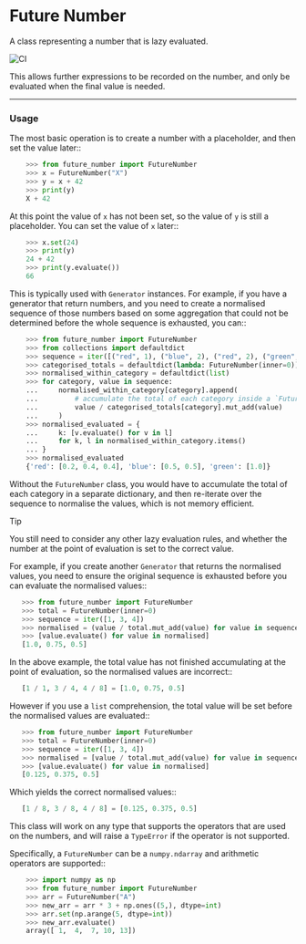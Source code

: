 # Future Number
A class representing a number that is lazy evaluated.

![CI](https://github.com/denwong47/future-number/actions/workflows/ci-lint.yml/badge.svg?branch=main)

This allows further expressions to be recorded on the number, and only be
evaluated when the final value is needed.

------

### Usage


The most basic operation is to create a number with a placeholder, and then
set the value later::

```python
    >>> from future_number import FutureNumber
    >>> x = FutureNumber("X")
    >>> y = x + 42
    >>> print(y)
    X + 42
```

At this point the value of ``x`` has not been set, so the value of ``y`` is
still a placeholder. You can set the value of ``x`` later::

```python
    >>> x.set(24)
    >>> print(y)
    24 + 42
    >>> print(y.evaluate())
    66
```

This is typically used with `Generator` instances. For example, if
you have a generator that return numbers, and you need to create a normalised
sequence of those numbers based on some aggregation that could not be
determined before the whole sequence is exhausted, you can::

```python
    >>> from future_number import FutureNumber
    >>> from collections import defaultdict
    >>> sequence = iter([("red", 1), ("blue", 2), ("red", 2), ("green", 3), ("blue", 2), ("red", 2)])
    >>> categorised_totals = defaultdict(lambda: FutureNumber(inner=0))
    >>> normalised_within_category = defaultdict(list)
    >>> for category, value in sequence:
    ...     normalised_within_category[category].append(
    ...         # accumulate the total of each category inside a `FutureNumber`
    ...         value / categorised_totals[category].mut_add(value)
    ...     )
    >>> normalised_evaluated = {
    ...     k: [v.evaluate() for v in l]
    ...     for k, l in normalised_within_category.items()
    ... }
    >>> normalised_evaluated
    {'red': [0.2, 0.4, 0.4], 'blue': [0.5, 0.5], 'green': [1.0]}
```

Without the `FutureNumber` class, you would have to accumulate the
total of each category in a separate dictionary, and then re-iterate over the
sequence to normalise the values, which is not memory efficient.

> [!TIP]
>
> You still need to consider any other lazy evaluation rules, and whether the
> number at the point of evaluation is set to the correct value.
>
> For example, if you create another `Generator` that returns the
> normalised values, you need to ensure the original sequence is exhausted
> before you can evaluate the normalised values::
>
> ```python
>    >>> from future_number import FutureNumber
>    >>> total = FutureNumber(inner=0)
>    >>> sequence = iter([1, 3, 4])
>    >>> normalised = (value / total.mut_add(value) for value in sequence)
>    >>> [value.evaluate() for value in normalised]
>    [1.0, 0.75, 0.5]
> ```
>
> In the above example, the total value has not finished accumulating at
> the point of evaluation, so the normalised values are incorrect::
>
> ```python
>    [1 / 1, 3 / 4, 4 / 8] = [1.0, 0.75, 0.5]
> ```
>
> However if you use a `list` comprehension, the total value will
> be set before the normalised values are evaluated::
>
> ```python
>    >>> from future_number import FutureNumber
>    >>> total = FutureNumber(inner=0)
>    >>> sequence = iter([1, 3, 4])
>    >>> normalised = [value / total.mut_add(value) for value in sequence]
>    >>> [value.evaluate() for value in normalised]
>    [0.125, 0.375, 0.5]
> ```
>
> Which yields the correct normalised values::
>
> ```python
>    [1 / 8, 3 / 8, 4 / 8] = [0.125, 0.375, 0.5]
> ```

This class will work on any type that supports the operators that are used
on the numbers, and will raise a `TypeError` if the operator is not
supported.

Specifically, a `FutureNumber` can be a `numpy.ndarray` and
arithmetic operators are supported::

```python
    >>> import numpy as np
    >>> from future_number import FutureNumber
    >>> arr = FutureNumber("A")
    >>> new_arr = arr * 3 + np.ones((5,), dtype=int)
    >>> arr.set(np.arange(5, dtype=int))
    >>> new_arr.evaluate()
    array([ 1,  4,  7, 10, 13])
```
